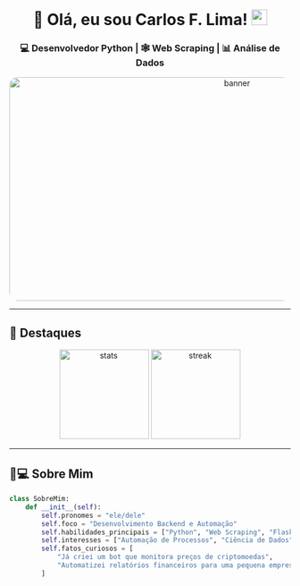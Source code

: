 <h1 align="center">
  🚀 Olá, eu sou Carlos F. Lima!
  <img src="https://media.giphy.com/media/hvRJCLFzcasrR4ia7z/giphy.gif" width="28">
</h1>

<h3 align="center">
  💻 Desenvolvedor Python | 🕸️ Web Scraping | 📊 Análise de Dados
</h3>

<p align="center">
  <img src="https://placehold.co/800x400?text=Bem-vindo+ao+meu+universo+tech!&font=roboto" alt="banner" width="800" height="400" style="border-radius: 15px;">
</p>

---

## 📌 Destaques

<p align="center">
  <img src="https://github-readme-stats.vercel.app/api?username=carlosfallen&show_icons=true&theme=dark&hide_border=true" alt="stats" height="160">
  <img src="https://github-readme-streak-stats.herokuapp.com?user=carlosfallen&theme=dark&hide_border=true" alt="streak" height="160">
</p>

---

## 🧑💻 Sobre Mim

```python
class SobreMim:
    def __init__(self):
        self.pronomes = "ele/dele"
        self.foco = "Desenvolvimento Backend e Automação"
        self.habilidades_principais = ["Python", "Web Scraping", "Flask", "Pandas"]
        self.interesses = ["Automação de Processos", "Ciência de Dados", "APIs REST"]
        self.fatos_curiosos = [
            "Já criei um bot que monitora preços de criptomoedas",
            "Automatizei relatórios financeiros para uma pequena empresa"
        ]
